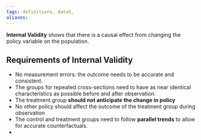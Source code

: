 ```yaml
---
tags: definitions, data1, 
aliases:
---
```


**Internal Validity** shows that there is a causal effect from changing the policy variable on the population. 

## Requirements of Internal Validity
- No measurement errors: the outcome needs to be accurate and consistent. 
-  The groups for repeated cross-sections need to have as near identical characteristics as possible before and after observation.
- The treatment group **should not anticipate the change in policy**
- No other policy should affect the outcome of the treatment group during observation
- The control and treatment groups need to follow **parallel trends** to allow for accurate counterfactuals. 
- 

